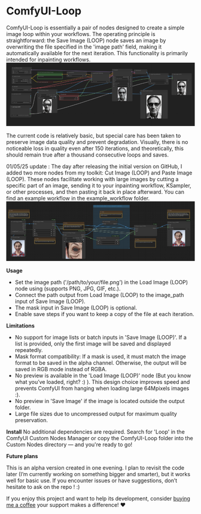 # ComfyUI-Loop
ComfyUI-Loop is essentially a pair of nodes designed to create a simple image loop within your workflows. The operating principle is straightforward: the Save Image (LOOP) node saves an image by overwriting the file specified in the 'image path' field, making it automatically available for the next iteration. This functionality is primarily intended for inpainting workflows.
![alt text](https://github.com/Hullabalo/ComfyUI-Loop/blob/main/inpainting_loop.png?raw=true)

The current code is relatively basic, but special care has been taken to preserve image data quality and prevent degradation. Visually, there is no noticeable loss in quality even after 150 iterations, and theoretically, this should remain true after a thousand consecutive loops and saves.

01/05/25 update : The day after releasing the initial version on GitHub, I added two more nodes from my toolkit: Cut Image (LOOP) and Paste Image (LOOP). These nodes facilitate working with large images by cutting a specific part of an image, sending it to your inpainting workflow, KSampler, or other processes, and then pasting it back in place afterward. You can find an example workflow in the example_workflow folder.
![alt text](https://github.com/Hullabalo/ComfyUI-Loop/blob/main/cut_and_paste_example(no_workflow).png?raw=true)

**Usage**
- Set the image path ('/path/to/your/file.png') in the Load Image (LOOP) node using (supports PNG, JPG, GIF, etc.).
- Connect the path output from Load Image (LOOP) to the image_path input of Save Image (LOOP).
- The mask input in Save Image (LOOP) is optional.
- Enable save steps if you want to keep a copy of the file at each iteration.

**Limitations**
- No support for image lists or batch inputs in 'Save Image (LOOP)'. If a list is provided, only the first image will be saved and displayed repeatedly.
- Mask format compatibility: If a mask is used, it must match the image format to be saved in the alpha channel. Otherwise, the output will be saved in RGB mode instead of RGBA.
- No preview is available in the 'Load Image (LOOP)' node (But you know what you’ve loaded, right? :) ). This design choice improves speed and prevents ComfyUI from hanging when loading large 64Mpixels images :).
- No preview in 'Save Image' if the image is located outside the output folder.
- Large file sizes due to uncompressed output for maximum quality preservation.

**Install**
No additional dependencies are required. Search for 'Loop' in the ComfyUI Custom Nodes Manager or copy the ComfyUI-Loop folder into the Custom Nodes directory — and you're ready to go!

**Future plans**

This is an alpha version created in one evening. I plan to revisit the code later (I’m currently working on something bigger and smarter), but it works well for basic use. If you encounter issues or have suggestions, don’t hesitate to ask on the repo ! :)

If you enjoy this project and want to help its development, consider [buying me a coffee](https://buymeacoffee.com/hullabaloo) your support makes a difference! ♥️


